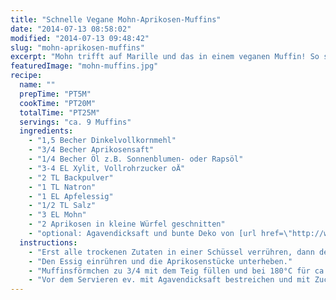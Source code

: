 ```yaml
---
title: "Schnelle Vegane Mohn-Aprikosen-Muffins"
date: "2014-07-13 08:58:02"
modified: "2014-07-13 09:48:42"
slug: "mohn-aprikosen-muffins"
excerpt: "Mohn trifft auf Marille und das in einem veganen Muffin! So schnell wie sie gebacken sind, sind sie auch verzehrt. Da bleibt nichts übrig."
featuredImage: "mohn-muffins.jpg"
recipe:
  name: ""
  prepTime: "PT5M"
  cookTime: "PT20M"
  totalTime: "PT25M"
  servings: "ca. 9 Muffins"
  ingredients:
    - "1,5 Becher Dinkelvollkornmehl"
    - "3/4 Becher Aprikosensaft"
    - "1/4 Becher Öl z.B. Sonnenblumen- oder Rapsöl"
    - "3-4 EL Xylit, Vollrohrzucker oÄ"
    - "2 TL Backpulver"
    - "1 TL Natron"
    - "1 EL Apfelessig"
    - "1/2 TL Salz"
    - "3 EL Mohn"
    - "2 Aprikosen in kleine Würfel geschnitten"
    - "optional: Agavendicksaft und bunte Deko von [url href=\"http://www.biovegan.de/dekor.html\" target=\"_blank\"]Biovegan[/url]"
  instructions:
    - "Erst alle trockenen Zutaten in einer Schüssel verrühren, dann den Saft und das Öl zugeben und mit Schneebesen oder Handmixer einen glatten Teig rühren."
    - "Den Essig einrühren und die Aprikosenstücke unterheben."
    - "Muffinsförmchen zu 3/4 mit dem Teig füllen und bei 180°C für ca. 20min backen (Stäbchenprobe machen)."
    - "Vor dem Servieren ev. mit Agavendicksaft bestreichen und mit Zuckerdeko verzieren."
---
```


